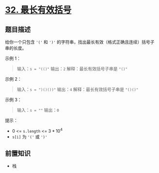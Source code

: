 # [32. 最长有效括号](https://leetcode.cn/problems/longest-valid-parentheses)

## 题目描述

给你一个只包含 `'('` 和 `')'` 的字符串，找出最长有效（格式正确且连续）括号子串的长度。

示例 1：

> 输入：`s = "(()"`
> 输出：`2`
> 解释：最长有效括号子串是 `"()"`

示例 2：

> 输入：`s = ")()())"`
> 输出：`4`
> 解释：最长有效括号子串是 `"()()"`

示例 3：

> 输入：`s = ""`
> 输出：`0`

提示：

* $0$ <= `s.length` <= $3 * 10^4$
* `s[i]` 为 `'('` 或 `')'`

## 前置知识

- 栈